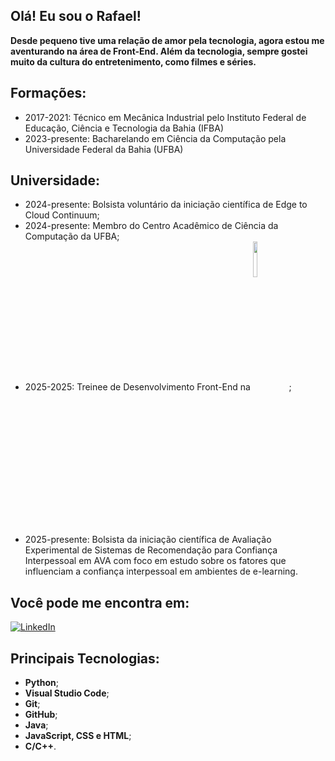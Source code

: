 ## Olá! Eu sou o Rafael!

**Desde pequeno tive uma relação de amor pela tecnologia, agora estou me aventurando na área de Front-End. Além da tecnologia, sempre gostei muito da cultura do entretenimento, como filmes e séries.**

## Formações:
- 2017-2021: Técnico em Mecânica Industrial pelo Instituto Federal de Educação, Ciência e Tecnologia da Bahia (IFBA)
- 2023-presente: Bacharelando em Ciência da Computação pela Universidade Federal da Bahia (UFBA)

## Universidade:
- 2024-presente: Bolsista voluntário da iniciação científica de Edge to Cloud Continuum;
- 2024-presente: Membro do Centro Acadêmico de Ciência da Computação da UFBA;
- 2025-2025: Treinee de Desenvolvimento Front-End na [<img align="center" width="12%" src="https://www.titanci.com.br/_next/static/media/LogoFooter.1774f537.svg"/>](https://titanci.com.br);
- 2025-presente: Bolsista da iniciação científica de Avaliação Experimental de Sistemas de Recomendação para Confiança Interpessoal em AVA com foco em estudo sobre os fatores que influenciam a confiança interpessoal em ambientes de e-learning.

## Você pode me encontra em:
[![LinkedIn](https://img.shields.io/badge/-LinkedIn-%230077B5?style=for-the-badge&logo=linkedin&logoColor=white)](https://www.linkedin.com/in/rafael-santana-766a4b288/)

## Principais Tecnologias:
- **Python**;
- **Visual Studio Code**;
- **Git**; 
- **GitHub**;
- **Java**;
- **JavaScript, CSS e HTML**;
- **C/C++**.
